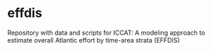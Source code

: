 # effdis
Repository with data and scripts for ICCAT: A modeling approach to estimate overall Atlantic effort by time-area strata (EFFDIS) 
